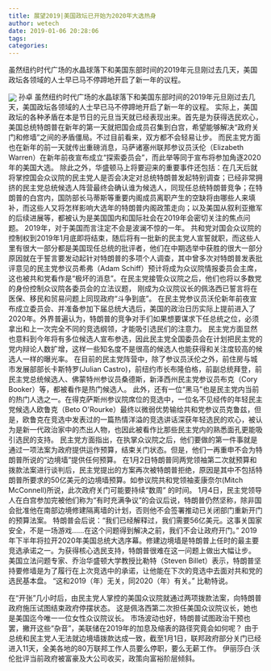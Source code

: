 ```yaml
---
title: 展望2019|美国政坛已开始为2020年大选热身
author: wetech
date: 2019-01-06 20:28:06
tags: 
categories: 
---
```

虽然纽约时代广场的水晶球落下和美国东部时间的2019年元旦刚过去几天，美国政坛各领域的人士早已马不停蹄地开启了新一年的议程。
<!-- more -->
<img align="center" border="0" src="https://imgcdn.yicai.com/uppics/images/2019/01/309fb0c26d497c2752eb7fa77b4f2535.jpg" />
孙卓
虽然纽约时代广场的水晶球落下和美国东部时间的2019年元旦刚过去几天，美国政坛各领域的人士早已马不停蹄地开启了新一年的议程。
实际上，美国政坛的各种矛盾在本是节日的元旦当天就已经表现出来。首先是为获得选民欢心，美国总统特朗普在新年的第一天就把国会成员召集到白宫，希望能够解决“政府关门和修墙”之间的矛盾僵局。不过目前看来，双方都不会轻易让步。
而民主党方面也在新年的前一天就传出重磅消息，马萨诸塞州联邦参议员沃伦（Elizabeth Warren）在新年前夜宣布成立“探索委员会”，而此举等同于宣布将参加角逐2020年的美国大选。
除此之外，华盛顿马上将要迎来的重要事件还包括：在几天后就将掌控国会众议院的民主党人是否会决定对总统特朗普发起特别调查；已经非常拥挤的民主党总统候选人阵营最终会确认谁为候选人，同现任总统特朗普竞争；在特朗普的白宫内，国防部长马蒂斯等重要内阁成员离职产生的空缺将由哪些人来填补，而这些人又将怎样影响大选年的特朗普内阁政策走向；以及美国从叙利亚撤军的后续进展等，都被认为是美国国内和国际社会在2019年会密切关注的焦点问题。
2019年，对于美国而言注定不会是波澜不惊的一年。
共和党对国会众议院的控制权到2019年1月底即将结束，随后将有一批新的民主党人宣誓就职，而这些人里有很大一部分都是美国现任总统的批评者，他们在中期选举中获胜的很大一部分原因就在于誓言要发动起针对特朗普的多项个人调查，其中曾多次对特朗普发表批评意见的民主党参议员希弗（Adam Schiff）预计将成为众议院情报委员会主席，这也被共和党看作是“极坏的消息”。在民主党接管众议院之后，他们也将以多数党的身份控制众议院各委员会的立法议题， 刚成为众议院议长的佩洛西已誓言将在医保、移民和贸易问题上同现政府“斗争到底”。
在民主党参议员沃伦新年前夜宣布成立委员会、并准备参加下届总统大选后，美国的政治日历实际上提前进入了2020年。外界普遍认为，特朗普的竞争对手们如果想要谋求下任总统之位，必须拿出和上一次完全不同的竞选纲领，才能吸引选民们的注意力。
民主党方面显然也意料到今年将有多位候选人宣布参选，因此民主党全国委员会在计划把民主党的党内辩论人数扩增，这样一些知名度不是很高的候选人也能获得和关注度较高的候选人一样的曝光率。
在目前的民主党阵营中，除了参议员沃伦之外，前住房与城市发展部部长卡斯特罗(Julian Castro)，前纽约市长布隆伯格，前副总统拜登，前民主党总统候选人、佛蒙特州参议员桑德斯，新泽西州民主党参议员布克（Cory Booker）等，都被看作是热门候选人。
此外，还有一位“黑马”也是民主党内当前的热门人选之一。在得克萨斯州参议院席位的竞选中，一位名不见经传的年轻民主党候选人欧鲁克（Beto O'Rourke）最终以微弱优势输给共和党参议员克鲁兹，但是，欧鲁克在竞选中发表过的一篇热情洋溢的竞选讲话深获年轻选民的欢心，被认为是新一代政治家中的杰出人物，也因此被看作比那些民主党内的熟悉面孔更能吸引选民的支持。
民主党方面指出，在执掌众议院之后，他们要做的第一件事就是通过一项法案为政府提供运作预算，结束关门状态。但是，他们一再重申不会为特朗普所说的“边境墙”提供任何预算。
在1月2日特朗普同两党领袖第二次就预算和拨款法案进行谈判后，民主党提出的方案再次被特朗普拒绝，原因是其中不包括特朗普所要求的50亿美元的边境墙预算。如参议院共和党领袖麦康奈尔(Mitch McConnell)所说，此次政府关门可能要持续“数周” 的时间。
1月4日，民主党领导人在白宫参加完被他们称为“有时充满争议”的会议后说，特朗普仍然坚称，除非国会批准他在南部边境修建隔离墙的计划，否则他不会签署推动已关闭部门重新开门的预算法案。
特朗普会后说：“我们已经解释过，我们需要56亿美元。这事关国家安全，不是一场游戏……在这个问题得到解决之前，我们不会让政府开门。”
2019年下半年将拉开2020年美国总统大选序幕。修建边境墙是特朗普上任时的最主要竞选承诺之一。为获得核心选民支持，特朗普很难在这一问题上做出大幅让步。
美国立法问题专家、乔治华盛顿大学教授比勒特（Steven Billet）表示，特朗普坚持要修墙是为了履行在上次竞选中的承诺，让他能在下次的竞选中去面对共和党的选民基本盘。
“这和2019（年）无关，同2020（年）有关。” 比勒特说。
 
 
在“开张”几小时后，由民主党人掌控的美国众议院就通过两项拨款法案，向特朗普政府施压试图结束政府停摆状态。
这是佩洛西第二次担任美国众议院议长，她也是美国迄今唯一一位女性众议院议长。
市场波动也好，特朗普试图政治干预也罢，撇开这些“杂音”，美联储在2019年的加息及缩表的路径究竟会如何呢？
由于总统和民主党人无法就边境墙拨款达成一致，截至1月1日，联邦政府部分关门已经进入11天，全美各地的80万联邦工作人员要么停职，要么无薪工作。
伊丽莎白·沃伦批评当前政府被富豪及大公司收买，政策向富裕阶层倾斜。
